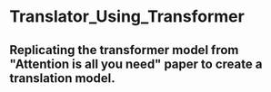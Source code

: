 # Translator_Using_Transformer

## Replicating the transformer model from "Attention is all you need" paper to create a translation model.
